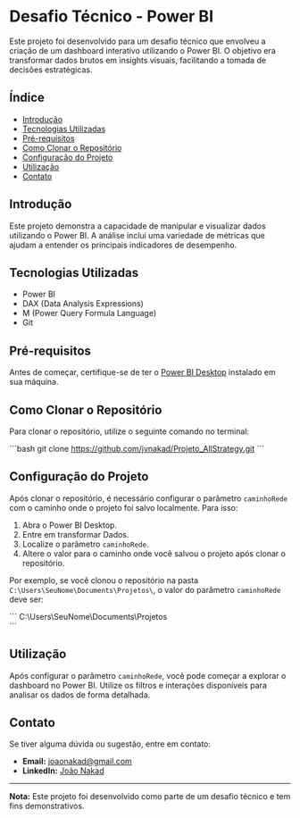 # Desafio Técnico - Power BI

Este projeto foi desenvolvido para um desafio técnico que envolveu a criação de um dashboard interativo utilizando o Power BI. O objetivo era transformar dados brutos em insights visuais, facilitando a tomada de decisões estratégicas.

## Índice
- [Introdução](#introdução)
- [Tecnologias Utilizadas](#tecnologias-utilizadas)
- [Pré-requisitos](#pré-requisitos)
- [Como Clonar o Repositório](#como-clonar-o-repositório)
- [Configuração do Projeto](#configuração-do-projeto)
- [Utilização](#utilização)
- [Contato](#contato)

## Introdução

Este projeto demonstra a capacidade de manipular e visualizar dados utilizando o Power BI. A análise inclui uma variedade de métricas que ajudam a entender os principais indicadores de desempenho.

## Tecnologias Utilizadas

- Power BI
- DAX (Data Analysis Expressions)
- M (Power Query Formula Language)
- Git

## Pré-requisitos

Antes de começar, certifique-se de ter o [Power BI Desktop](https://powerbi.microsoft.com/desktop/) instalado em sua máquina.

## Como Clonar o Repositório

Para clonar o repositório, utilize o seguinte comando no terminal:

\```bash
git clone https://github.com/jvnakad/Projeto_AllStrategy.git
\```

## Configuração do Projeto

Após clonar o repositório, é necessário configurar o parâmetro `caminhoRede` com o caminho onde o projeto foi salvo localmente. Para isso:

1. Abra o Power BI Desktop.
2. Entre em transformar Dados.
3. Localize o parâmetro `caminhoRede`.
4. Altere o valor para o caminho onde você salvou o projeto após clonar o repositório.

Por exemplo, se você clonou o repositório na pasta `C:\Users\SeuNome\Documents\Projetos\`, o valor do parâmetro `caminhoRede` deve ser:

\```
C:\Users\SeuNome\Documents\Projetos\
\```

## Utilização

Após configurar o parâmetro `caminhoRede`, você pode começar a explorar o dashboard no Power BI. Utilize os filtros e interações disponíveis para analisar os dados de forma detalhada.

## Contato

Se tiver alguma dúvida ou sugestão, entre em contato:

- **Email:** joaonakad@gmail.com
- **LinkedIn:** [João Nakad](https://www.linkedin.com/in/joaonakad/)

---

**Nota:** Este projeto foi desenvolvido como parte de um desafio técnico e tem fins demonstrativos.
